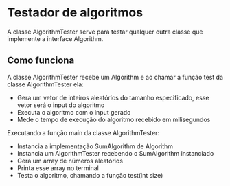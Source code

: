 # Testador de algoritmos

A classe AlgorithmTester serve para testar qualquer outra classe que implemente a interface Algorithm.

## Como funciona

A classe AlgorithmTester recebe um Algorithm e ao chamar a função test da classe AlgorithmTester ela:
- Gera um vetor de inteiros aleatórios do tamanho especificado, esse vetor será o input do algoritmo
- Executa o algoritmo com o input gerado
- Mede o tempo de execução do algoritmo recebido em milisegundos

Executando a função main da classe AlgorithmTester:
- Instancia a implementação SumAlgorithm de Algorithm
- Instancia um AlgorithmTester recebendo o SumAlgorithm instanciado
- Gera um array de números aleatórios
- Printa esse array no terminal
- Testa o algoritmo, chamando a função test(int size)
